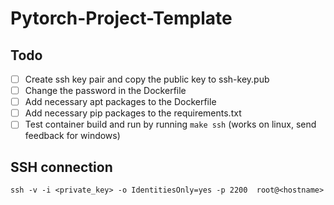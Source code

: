 # Pytorch-Project-Template

## Todo
- [ ] Create ssh key pair and copy the public key to ssh-key.pub
- [ ] Change the password in the Dockerfile
- [ ] Add necessary apt packages to the Dockerfile
- [ ] Add necessary pip packages to the requirements.txt
- [ ] Test container build and run by running `make ssh` (works on linux, send feedback for windows)

## SSH connection
```
ssh -v -i <private_key> -o IdentitiesOnly=yes -p 2200  root@<hostname>
```

